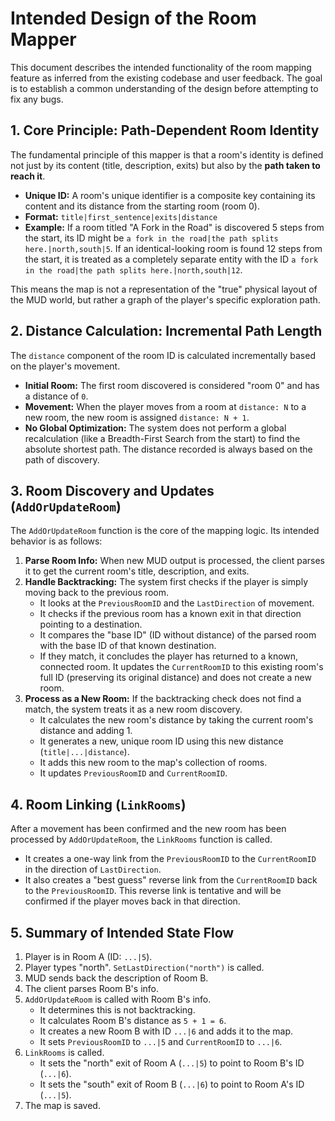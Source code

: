 # Intended Design of the Room Mapper

This document describes the intended functionality of the room mapping feature as inferred from the existing codebase and user feedback. The goal is to establish a common understanding of the design before attempting to fix any bugs.

## 1. Core Principle: Path-Dependent Room Identity

The fundamental principle of this mapper is that a room's identity is defined not just by its content (title, description, exits) but also by the **path taken to reach it**.

-   **Unique ID:** A room's unique identifier is a composite key containing its content and its distance from the starting room (room 0).
-   **Format:** `title|first_sentence|exits|distance`
-   **Example:** If a room titled "A Fork in the Road" is discovered 5 steps from the start, its ID might be `a fork in the road|the path splits here.|north,south|5`. If an identical-looking room is found 12 steps from the start, it is treated as a completely separate entity with the ID `a fork in the road|the path splits here.|north,south|12`.

This means the map is not a representation of the "true" physical layout of the MUD world, but rather a graph of the player's specific exploration path.

## 2. Distance Calculation: Incremental Path Length

The `distance` component of the room ID is calculated incrementally based on the player's movement.

-   **Initial Room:** The first room discovered is considered "room 0" and has a distance of `0`.
-   **Movement:** When the player moves from a room at `distance: N` to a new room, the new room is assigned `distance: N + 1`.
-   **No Global Optimization:** The system does not perform a global recalculation (like a Breadth-First Search from the start) to find the absolute shortest path. The distance recorded is always based on the path of discovery.

## 3. Room Discovery and Updates (`AddOrUpdateRoom`)

The `AddOrUpdateRoom` function is the core of the mapping logic. Its intended behavior is as follows:

1.  **Parse Room Info:** When new MUD output is processed, the client parses it to get the current room's title, description, and exits.
2.  **Handle Backtracking:** The system first checks if the player is simply moving back to the previous room.
    -   It looks at the `PreviousRoomID` and the `LastDirection` of movement.
    -   It checks if the previous room has a known exit in that direction pointing to a destination.
    -   It compares the "base ID" (ID without distance) of the parsed room with the base ID of that known destination.
    -   If they match, it concludes the player has returned to a known, connected room. It updates the `CurrentRoomID` to this existing room's full ID (preserving its original distance) and does not create a new room.
3.  **Process as a New Room:** If the backtracking check does not find a match, the system treats it as a new room discovery.
    -   It calculates the new room's distance by taking the current room's distance and adding 1.
    -   It generates a new, unique room ID using this new distance (`title|...|distance`).
    -   It adds this new room to the map's collection of rooms.
    -   It updates `PreviousRoomID` and `CurrentRoomID`.

## 4. Room Linking (`LinkRooms`)

After a movement has been confirmed and the new room has been processed by `AddOrUpdateRoom`, the `LinkRooms` function is called.

-   It creates a one-way link from the `PreviousRoomID` to the `CurrentRoomID` in the direction of `LastDirection`.
-   It also creates a "best guess" reverse link from the `CurrentRoomID` back to the `PreviousRoomID`. This reverse link is tentative and will be confirmed if the player moves back in that direction.

## 5. Summary of Intended State Flow

1.  Player is in Room A (ID: `...|5`).
2.  Player types "north". `SetLastDirection("north")` is called.
3.  MUD sends back the description of Room B.
4.  The client parses Room B's info.
5.  `AddOrUpdateRoom` is called with Room B's info.
    -   It determines this is not backtracking.
    -   It calculates Room B's distance as `5 + 1 = 6`.
    -   It creates a new Room B with ID `...|6` and adds it to the map.
    -   It sets `PreviousRoomID` to `...|5` and `CurrentRoomID` to `...|6`.
6.  `LinkRooms` is called.
    -   It sets the "north" exit of Room A (`...|5`) to point to Room B's ID (`...|6`).
    -   It sets the "south" exit of Room B (`...|6`) to point to Room A's ID (`...|5`).
7.  The map is saved.